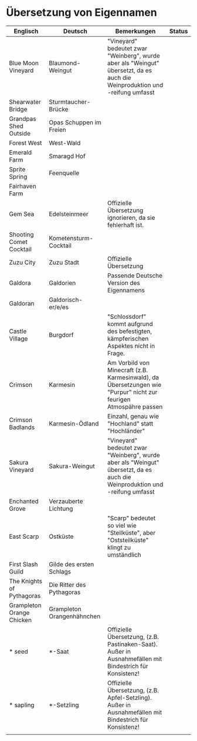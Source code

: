 # Übersetzung von Eigennamen

| Englisch                  | Deutsch                    | Bemerkungen                                                                                                                 | Status |
|---------------------------|----------------------------|-----------------------------------------------------------------------------------------------------------------------------|--------|
| Blue Moon Vineyard        | Blaumond-Weingut           | "Vineyard" bedeutet zwar "Weinberg", wurde aber als "Weingut" übersetzt, da es auch die Weinproduktion und -reifung umfasst |        |
| Shearwater Bridge         | Sturmtaucher-Brücke        |                                                                                                                             |        |
| Grandpas Shed Outside     | Opas Schuppen im Freien    |                                                                                                                             |        |
| Forest West               | West-Wald                  |                                                                                                                             |        |
| Emerald Farm              | Smaragd Hof                |                                                                                                                             |        |
| Sprite Spring             | Feenquelle                 |                                                                                                                             |        |
| Fairhaven Farm            |                            |                                                                                                                             |        |
| Gem Sea                   | Edelsteinmeer              | Offizielle Übersetzung ignorieren, da sie fehlerhaft ist.                                                                   |        |
| Shooting Comet Cocktail   | Kometensturm-Cocktail      |                                                                                                                             |        |
| Zuzu City                 | Zuzu Stadt                 | Offizielle Übersetzung                                                                                                      |        |
| Galdora                   | Galdorien                  | Passende Deutsche Version des Eigennamens                                                                                   |        |
| Galdoran                  | Galdorisch-er/e/es         |                                                                                                                             |        |
| Castle Village            | Burgdorf                   | "Schlossdorf" kommt aufgrund des befestigten, kämpferischen Aspektes nicht in Frage.                                        |        |
| Crimson                   | Karmesin                   | Am Vorbild von Minecraft (z.B. Karmesinwald), da Übersetzungen wie "Purpur" nicht zur feurigen Atmospähre passen            |        |
| Crimson Badlands          | Karmesin-Ödland            | Einzahl, genau wie "Hochland" statt "Hochländer"                                                                            |        |
| Sakura Vineyard           | Sakura-Weingut             | "Vineyard" bedeutet zwar "Weinberg", wurde aber als "Weingut" übersetzt, da es auch die Weinproduktion und -reifung umfasst |        |
| Enchanted Grove           | Verzauberte Lichtung       |                                                                                                                             |        |
| East Scarp                | Ostküste                   | "Scarp" bedeutet so viel wie "Steilküste", aber "Oststeilküste" klingt zu umständlich                                                                                                                            |        |
| First Slash Guild         | Gilde des ersten Schlags   |                                                                                                                             |        |
| The Knights of Pythagoras | Die Ritter des Pythagoras  |                                                                                                                             |        |
| Grampleton Orange Chicken | Grampleton Orangenhähnchen |                                                                                                                             |        |
| * seed                    | *-Saat                     | Offizielle Übersetzung, (z.B. Pastinaken-Saat). Außer in Ausnahmefällen mit Bindestrich für Konsistenz!                     |        |
| * sapling                 | *-Setzling                 | Offizielle Übersetzung, (z.B. Apfel-Setzling). Außer in Ausnahmefällen mit Bindestrich für Konsistenz!                      |        |
|                           |                            |                                                                                                                             |        |